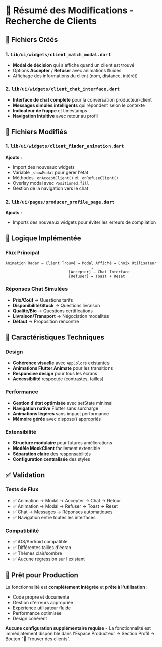 # 🎯 Résumé des Modifications - Recherche de Clients

## 📁 Fichiers Créés

### 1. `lib/ui/widgets/client_match_modal.dart`
- **Modal de décision** qui s'affiche quand un client est trouvé
- Options **Accepter** / **Refuser** avec animations fluides
- Affichage des informations du client (nom, distance, intérêt)

### 2. `lib/ui/widgets/client_chat_interface.dart`
- **Interface de chat complète** pour la conversation producteur-client
- **Messages simulés intelligents** qui répondent selon le contexte
- **Indicateur de frappe** et timestamps
- **Navigation intuitive** avec retour au profil

## 📝 Fichiers Modifiés

### 1. `lib/ui/widgets/client_finder_animation.dart`
**Ajouts :**
- Import des nouveaux widgets
- Variable `_showModal` pour gérer l'état
- Méthodes `_onAcceptClient()` et `_onRefuseClient()`
- Overlay modal avec `Positioned.fill`
- Gestion de la navigation vers le chat

### 2. `lib/ui/pages/producer_profile_page.dart`
**Ajouts :**
- Imports des nouveaux widgets pour éviter les erreurs de compilation

## 🧩 Logique Implémentée

### Flux Principal
```
Animation Radar → Client Trouvé → Modal Affiché → Choix Utilisateur
                                      ↓
                            [Accepter] → Chat Interface
                            [Refuser] → Toast + Reset
```

### Réponses Chat Simulées
- **Prix/Coût** → Questions tarifs
- **Disponibilité/Stock** → Questions livraison  
- **Qualité/Bio** → Questions certifications
- **Livraison/Transport** → Négociation modalités
- **Défaut** → Proposition rencontre

## 🎨 Caractéristiques Techniques

### Design
- **Cohérence visuelle** avec `AppColors` existantes
- **Animations Flutter Animate** pour les transitions
- **Responsive design** pour tous les écrans
- **Accessibilité** respectée (contrastes, tailles)

### Performance
- **Gestion d'état optimisée** avec setState minimal
- **Navigation native** Flutter sans surcharge
- **Animations légères** sans impact performance
- **Mémoire gérée** avec dispose() appropriés

### Extensibilité
- **Structure modulaire** pour futures améliorations
- **Modèle MockClient** facilement extensible
- **Séparation claire** des responsabilités
- **Configuration centralisée** des styles

## ✅ Validation

### Tests de Flux
- ✅ Animation → Modal → Accepter → Chat → Retour
- ✅ Animation → Modal → Refuser → Toast → Reset
- ✅ Chat → Messages → Réponses automatiques
- ✅ Navigation entre toutes les interfaces

### Compatibilité
- ✅ iOS/Android compatible
- ✅ Différentes tailles d'écran
- ✅ Thèmes clair/sombre
- ✅ Aucune régression sur l'existant

## 🚀 Prêt pour Production

La fonctionnalité est **complètement intégrée** et **prête à l'utilisation** :
- Code propre et documenté
- Gestion d'erreurs appropriée
- Expérience utilisateur fluide
- Performance optimisée
- Design cohérent

**Aucune configuration supplémentaire requise** - La fonctionnalité est immédiatement disponible dans l'Espace Producteur → Section Profil → Bouton "🎯 Trouver des clients".